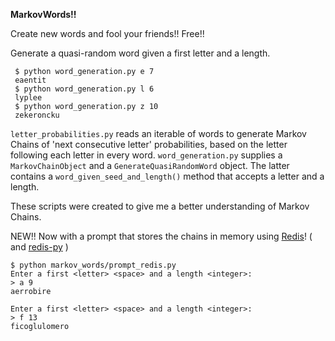 **MarkovWords!!**

Create new words and fool your friends!! Free!!

Generate a quasi-random word given a first letter and a length.

     $ python word_generation.py e 7
     eaentit
     $ python word_generation.py l 6
     lyplee	     
     $ python word_generation.py z 10
     zekeroncku
    
`letter_probabilities.py` reads an iterable of words to generate Markov Chains of 'next consecutive letter' probabilities, based on the letter following each letter in every word. `word_generation.py` supplies a `MarkovChainObject` and a `GenerateQuasiRandomWord` object. The latter contains a `word_given_seed_and_length()` method that accepts a letter and a length.

These scripts were created to give me a better understanding of Markov Chains.

NEW!!
Now with a prompt that stores the chains in memory using [Redis](http://http://redis.io/ "Redis is an open source, advanced key-value store.")! ( and [redis-py](https://github.com/andymccurdy/redis-py "The Python interface to the Redis key-value store.") )

    $ python markov_words/prompt_redis.py
    Enter a first <letter> <space> and a length <integer>:
    > a 9
    aerrobire

    Enter a first <letter> <space> and a length <integer>:
    > f 13
    ficoglulomero

